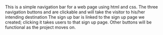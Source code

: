 This is a simple navigation bar for a web page using html and css.
The three navigation buttons and are clickable and will take the visitor to his/her intending destination
The sign up bar is linked to the sign up page we created; clicking it takes users to that sign up page.
Other buttons will be functional as the project moves on.
